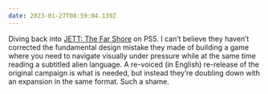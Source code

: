 ```yaml
---
date: 2023-01-27T08:59:04.139Z
---
```

Diving back into [JETT: The Far Shore](https://www.jett.fyi) on PS5. I can’t believe they haven’t corrected the fundamental design mistake they made of building a game where you need to navigate visually under pressure while at the same time reading a subtitled alien language. A re-voiced (in English) re-release of the original campaign is what is needed, but instead they’re doubling down with an expansion in the same format. Such a shame.
